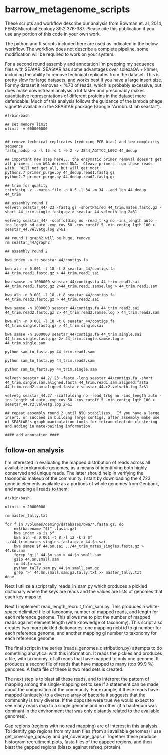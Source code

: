barrow_metagenome_scripts
=========================
These scripts and workflow describe our analysis from Bowman et. al, 2014, FEMS Microbial Ecology 89:2 376-387.  Please cite this publication if you use any portion of this code in your own work.

The python and R scripts included here are used as indicated in the below workflow.  The workflow does not describe a complete pipeline, some modification will be required to work on your system.


For a second round assembly and annotation I'm prepping my sequence files with SEAtAR.  SEAStAR has some advantages over solexaQA + khmer, including the ability to remove technical replicates from the dataset.  This is pretty slow for large datasets, and works best if you have a large insert size.  For my dataset it removes ~ %70 of reads, which is probably excessive, but does make downstream analysis a lot faster and presumably makes quantitative representations of different proteins in the dataset more defendable.  Much of this analysis follows the guidance of the lambda phage vignette available in the SEAStAR package (Google "Armbrust lab seastar").

	#!/bin/bash

	## set memory limit
	ulimit -v 600000000


	## remove technical replicates (reducing PCR bias) and low-complexity sequence
	fastq_nodup -z -l 15 -d 1 -e 2 -v JB44_AGTTCC_L002 44_dedup

	## important new step here... the enzymatic primer removal doesn't get all primers from WGA derived DNA.  Cleave primers from those reads with.  Will not get all, but will get most.
	python2.7 primer_purge.py 44_dedup.read1.fastq.gz
	python2.7 primer_purge.py 44_dedup.read2.fastq.gz

	## trim for quality
	trimfastq -z --mates_file -p 0.5 -l 34 -m 34 --add_len 44_dedup 44_trim

	## assembly round 1
	velveth seastar_44/ 23 -fastq.gz -shortPaired 44_trim.mates.fastq.gz -short 44_trim.single.fastq.gz > seastar_44.velveth.log 2>&1

	velvetg seastar_44/ -scaffolding no -read_trkg no -ins_length auto -ins_length_sd auto -exp_cov 50 -cov_cutoff 5 -min_contig_lgth 100 > seastar_44.velvetg.log 2>&1

	## round 1 graph2 will be huge, remove
	rm seastar_44/graph2

	## assembly round 2

	bwa index -a is seastar_44/contigs.fa

	bwa aln -n 0.001 -l 18 -t 8 seastar_44/contigs.fa 44_trim.read1.fastq.gz > 44_trim.read1.sai

	bwa samse -n 1000000 seastar_44/contigs.fa 44_trim.read1.sai 44_trim.read1.fastq.gz 2>44_trim.read1.samse.log > 44_trim.read1.sam

	bwa aln -n 0.001 -l 18 -t 8 seastar_44/contigs.fa 44_trim.read2.fastq.gz > 44_trim.read2.sai

	bwa samse -n 1000000 seastar_44/contigs.fa 44_trim.read2.sai 44_trim.read2.fastq.gz 2> 44_trim.read2.samse.log > 44_trim.read2.sam

	bwa aln -n 0.001 -l 18 -t 8 seastar_44/contigs.fa 44_trim.single.fastq.gz > 44_trim.single.sai

	bwa samse -n 1000000 seastar_44/contigs.fa 44_trim.single.sai 44_trim.single.fastq.gz 2> 44_trim.single.samse.log > 44_trim.single.sam

	python sam_to_fasta.py 44_trim.read1.sam

	python sam_to_fasta.py 44_trim.read2.sam

	python sam_to_fasta.py 44_trim.single.sam

	velveth seastar_44.2/ 23 -fasta -long seastar_44/contigs.fa -short 44_trim.single.sam.aligned.fasta 44_trim.read1.sam.aligned.fasta 44_trim.read2.sam.aligned.fasta > seastar_44.r2.velveth.log 2>&1

	velvetg seastar_44.2/ -scaffolding no -read_trkg no -ins_length auto -ins_length_sd auto -exp_cov 50 -cov_cutoff 5 -min_contig_lgth 100 > seastar_44.r2.velvetg.log 2>&1

	## repeat assembly round 2 until N50 stabilizes.  If you have a large insert, or succeed in building large contigs, after assembly make use of SEAStAR's graph manipulation tools for tetranucleotide clustering and adding in mate-pairing information.

	#### add annotation ####

follow-on analysis
--------

I'm interested in evaluating the mapped distribution of reads across all available prokaryotic genomes, as a means of identifying both highly conserved and unique reads.  The latter should help in verifying the taxonomic makeup of the community.  I start by downloading the 4,723 genetic elements available as a portions of whole genomes from Genbank, and mapping all reads to them:

	#!/bin/bash

	ulimit -v 20000000
	
	rm master_tally.txt
	
	for f in /volumes/deming/databases/bwa/*.fasta.gz; do
		n=$(basename "$f" .fasta.gz)
		bwa index -a is $f
		bwa aln -n 0.001 -t 8 -l 12 -k 2 $f ../44_trim_mates_singles.fasta.gz > 44.$n.sai
		bwa samse $f 44.$n.sai ../44_trim_mates_singles.fasta.gz > 44.$n.sam
		fgrep 'gi|' 44.$n.sam > 44.$n.small.sam
		gzip 44.$n.small.sam  
		rm 44.$n.sam
		python tally_sam.py 44.$n.small.sam.gz
		grep '>' 44.$n.small.sam.gz.tally.txt >> master_tally.txt
	done

Next I utilize a script tally_reads_in_sam.py which produces a pickled dictionary where the keys are reads and the values are lists of genomes that each key maps to.

Next I implement read_length_recruit_from_sam.py.  This produces a white-space delimited file of taxonomy, number of mapped reads, and length for each reference genome.  This allows me to plot the number of mapped reads against element length (with knowledge of taxonomy).  This script also creates two more pickled dictionaries, one mapping ncbi id to gi number for each reference genome, and another mapping gi number to taxonomy for each reference genome.

The final script in the series (reads_genomes_distribution.py) attempts to do something analytical with this information.  It reads the pickles and produces a file, with taxonomy, of all reads that have mapped to only one genome.  It produces a second file of reads that have mapped to many (top 99.9 %) genomes.  A fasta file of these is two read sets is created. 

The next step is to blast all these reads, and to interpret the pattern of mapping among the single-mapping set to see if a statement can be made about the composition of the community.  For example, if these reads have mapped (uniquely) to a diverse array of bacteria it suggests that the community is truly diverse.  If the opposite were true we would expect to see many reads map to a single genome and no other (if a bacterium was dominant in the environment that was only distantly related to the available genomes). 

Gap regions (regions with no read mapping) are of interest in this analysis.  To identify gap regions from my sam files (from all available genomes) I use get_coverage_gaps.py and get_coverage_gaps.r.  Together these produce histogram recruitment plots, fasta files of the gapped regions, and then blast the gapped regions (blastx against refseq_protein).

